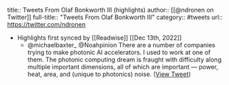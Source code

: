 title:: Tweets From Olaf Bonkworth III (highlights)
author:: [[@ndronen on Twitter]]
full-title:: "Tweets From Olaf Bonkworth III"
category:: #tweets
url:: https://twitter.com/ndronen

- Highlights first synced by [[Readwise]] [[Dec 13th, 2022]]
	- @michaelbaxter_ @Noahpinion There are a number of companies trying to make photonic AI accelerators. I used to work at one of them. The photonic computing dream is fraught with difficulty along multiple important dimensions, all of which are important — power, heat, area, and (unique to photonics) noise. ([View Tweet](https://twitter.com/ndronen/status/1602286334827274240))